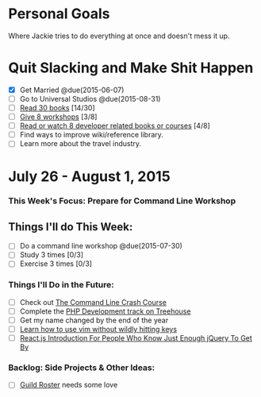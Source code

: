 Personal Goals
==============

Where Jackie tries to do everything at once and doesn't mess it up.

# Quit Slacking and Make Shit Happen
- [x] Get Married @due(2015-06-07)
- [ ] Go to Universal Studios @due(2015-08-31)
- [ ] [Read 30 books](lists/books.md) [14/30]
- [ ] [Give 8 workshops](lists/workshops.md) [3/8]
- [ ] [Read or watch 8 developer related books or courses](lists/learning.md) [4/8]
- [ ] Find ways to improve wiki/reference library.
- [ ] Learn more about the travel industry.

# July 26 - August 1, 2015

### This Week's Focus: Prepare for Command Line Workshop

## Things I'll do This Week:
- [ ] Do a command line workshop @due(2015-07-30)
- [ ] Study 3 times [0/3]
- [ ] Exercise 3 times [0/3]

### Things I'll Do in the Future:
- [ ] Check out [The Command Line Crash Course](http://cli.learncodethehardway.org/book/)
- [ ] Complete the [PHP Development track on Treehouse](http://teamtreehouse.com/tracks/php-development)
- [ ] Get my name changed by the end of the year
- [ ] [Learn how to use vim without wildly hitting keys](https://scotch.io/tutorials/getting-started-with-vim-an-interactive-guide)
- [ ] [React.js Introduction For People Who Know Just Enough jQuery To Get By](http://reactfordesigners.com/labs/reactjs-introduction-for-people-who-know-just-enough-jquery-to-get-by/)

### Backlog: Side Projects & Other Ideas:
- [ ] [Guild Roster](https://github.com/MongooseDoom/guild-roster) needs some love
